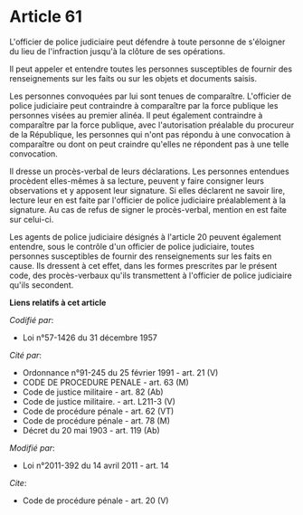 # Article 61

L'officier de police judiciaire peut défendre à toute personne de s'éloigner du lieu de l'infraction jusqu'à la clôture de
ses opérations. 

Il peut appeler et entendre toutes les personnes susceptibles de fournir des renseignements sur les faits ou sur les objets
et documents saisis. 

Les personnes convoquées par lui sont tenues de comparaître. L'officier de police judiciaire peut contraindre à comparaître
par la force publique les personnes visées au premier alinéa. Il peut également contraindre à comparaître par la force
publique, avec l'autorisation préalable du procureur de la République, les personnes qui n'ont pas répondu à une convocation
à comparaître ou dont on peut craindre qu'elles ne répondent pas à une telle convocation. 

Il dresse un procès-verbal de leurs déclarations. Les personnes entendues procèdent elles-mêmes à sa lecture, peuvent y faire
consigner leurs observations et y apposent leur signature. Si elles déclarent ne savoir lire, lecture leur en est faite par
l'officier de police judiciaire préalablement à la signature. Au cas de refus de signer le procès-verbal, mention en est
faite sur celui-ci. 

Les agents de police judiciaire désignés à l'article 20 peuvent également entendre, sous le contrôle d'un officier de police
judiciaire, toutes personnes susceptibles de fournir des renseignements sur les faits en cause. Ils dressent à cet effet,
dans les formes prescrites par le présent code, des procès-verbaux qu'ils transmettent à l'officier de police judiciaire
qu'ils secondent.

**Liens relatifs à cet article**

_Codifié par_:

  - Loi n°57-1426 du 31 décembre 1957

_Cité par_:

  - Ordonnance n°91-245 du 25 février 1991 - art. 21 (V)
  - CODE DE PROCEDURE PENALE - art. 63 (M)
  - Code de justice militaire - art. 82 (Ab)
  - Code de justice militaire. - art. L211-3 (V)
  - Code de procédure pénale - art. 62 (VT)
  - Code de procédure pénale - art. 78 (M)
  - Décret du 20 mai 1903 - art. 119 (Ab)

_Modifié par_:

  - Loi n°2011-392 du 14 avril 2011 - art. 14

_Cite_:

  - Code de procédure pénale - art. 20 (V)
